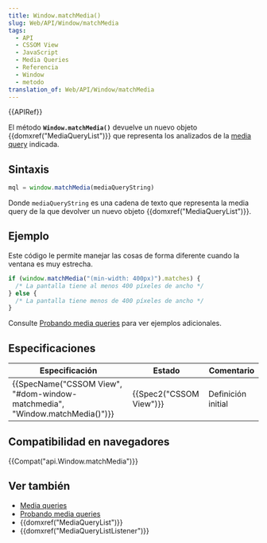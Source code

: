 ```yaml
---
title: Window.matchMedia()
slug: Web/API/Window/matchMedia
tags:
  - API
  - CSSOM View
  - JavaScript
  - Media Queries
  - Referencia
  - Window
  - metodo
translation_of: Web/API/Window/matchMedia
---
```

{{APIRef}}

El método **`Window.matchMedia()`** devuelve un nuevo objeto {{domxref("MediaQueryList")}} que representa los analizados de la [media query](/es/docs/CSS/Media_queries) indicada.

## Sintaxis

```js
mql = window.matchMedia(mediaQueryString)
```

Donde `mediaQueryString` es una cadena de texto que representa la media query de la que devolver un nuevo objeto {{domxref("MediaQueryList")}}.

## Ejemplo

Este código le permite manejar las cosas de forma diferente cuando la ventana es muy estrecha.

```js
if (window.matchMedia("(min-width: 400px)").matches) {
  /* La pantalla tiene al menos 400 píxeles de ancho */
} else {
  /* La pantalla tiene menos de 400 píxeles de ancho */
}
```

Consulte [Probando media queries](/es/docs/DOM/Using_media_queries_from_code) para ver ejemplos adicionales.

## Especificaciones

| Especificación                                                                                       | Estado                           | Comentario         |
| ---------------------------------------------------------------------------------------------------- | -------------------------------- | ------------------ |
| {{SpecName("CSSOM View", "#dom-window-matchmedia", "Window.matchMedia()")}} | {{Spec2("CSSOM View")}} | Definición initial |

## Compatibilidad en navegadores

{{Compat("api.Window.matchMedia")}}

## Ver también

- [Media queries](/es/docs/CSS/Media_queries)
- [Probando media queries](/es/docs/Web/Guide/CSS/probando_media_queries)
- {{domxref("MediaQueryList")}}
- {{domxref("MediaQueryListListener")}}
